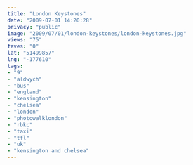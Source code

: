 ```yaml
---
title: "London Keystones"
date: "2009-07-01 14:20:28"
privacy: "public"
image: "2009/07/01/london-keystones/london-keystones.jpg"
views: "75"
faves: "0"
lat: "51499857"
lng: "-177610"
tags:
- "9"
- "aldwych"
- "bus"
- "england"
- "kensington"
- "chelsea"
- "london"
- "photowalklondon"
- "rbkc"
- "taxi"
- "tfl"
- "uk"
- "kensington and chelsea"
---
```

<a href="/photos/2009/07/01/london-keystones" rel="nofollow"></a>
